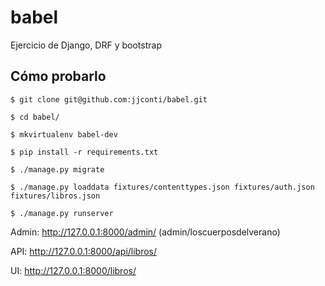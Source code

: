 # babel

Ejercicio de Django, DRF y bootstrap

## Cómo probarlo

```
$ git clone git@github.com:jjconti/babel.git

$ cd babel/

$ mkvirtualenv babel-dev

$ pip install -r requirements.txt

$ ./manage.py migrate

$ ./manage.py loaddata fixtures/contenttypes.json fixtures/auth.json fixtures/libros.json

$ ./manage.py runserver
```

Admin: http://127.0.0.1:8000/admin/ (admin/loscuerposdelverano)

API: http://127.0.0.1:8000/api/libros/

UI: http://127.0.0.1:8000/libros/
